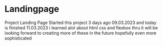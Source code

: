 # Landingpage
Project Landing Page
Started this project 3 days ago 09.03.2023 and today is finished 11.03.2023 i learned alot about html css and flexbox thru it will be looking forward to creating more of these in the future hopefully even more sophisticated 
